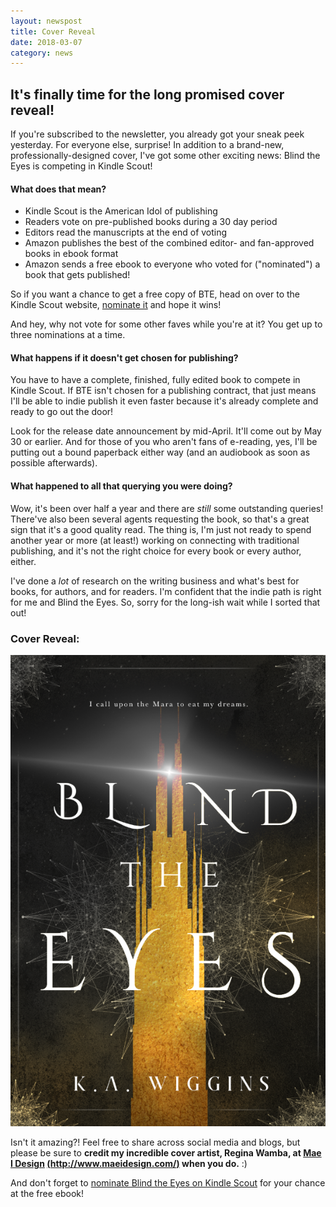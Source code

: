 ```yaml
---
layout: newspost
title: Cover Reveal
date: 2018-03-07
category: news
---
```


## It's finally time for the long promised cover reveal!

If you're subscribed to the newsletter, you already got your sneak peek yesterday. For everyone else, surprise! In addition to a brand-new, professionally-designed cover, I've got some other exciting news: Blind the Eyes is competing in Kindle Scout!

#### What does that mean?

- Kindle Scout is the American Idol of publishing
- Readers vote on pre-published books during a 30 day period
- Editors read the manuscripts at the end of voting
- Amazon publishes the best of the combined editor- and fan-approved books in ebook format
- Amazon sends a free ebook to everyone who voted for ("nominated") a book that gets published!

So if you want a chance to get a free copy of BTE, head on over to the Kindle Scout website, [nominate it](https://kindlescout.amazon.com/p/E9IM6GHX3YIJ) and hope it wins!

And hey, why not vote for some other faves while you're at it? You get up to three nominations at a time.

#### What happens if it doesn't get chosen for publishing?

You have to have a complete, finished, fully edited book to compete in Kindle Scout. If BTE isn't chosen for a publishing contract, that just means I'll be able to indie publish it even faster because it's already complete and ready to go out the door!

Look for the release date announcement by mid-April. It'll come out by May 30 or earlier. And for those of you who aren't fans of e-reading, yes, I'll be putting out a bound paperback either way (and an audiobook as soon as possible afterwards).
 
#### What happened to all that querying you were doing?

Wow, it's been over half a year and there are *still* some outstanding queries! There've also been several agents requesting the book, so that's a great sign that it's a good quality read. The thing is, I'm just not ready to spend another year or more (at least!) working on connecting with traditional publishing, and it's not the right choice for every book or every author, either.

I've done a *lot* of research on the writing business and what's best for books, for authors, and for readers. I'm confident that the indie path is right for me and Blind the Eyes. So, sorry for the long-ish wait while I sorted that out!

### Cover Reveal:

![Blind the Eyes, Threads of Dreams Book One Cover by Regina Wamba, MaeIDesign](/FrontCoverSS.png)

Isn't it amazing?! Feel free to share across social media and blogs, but please be sure to **credit my incredible cover artist, Regina Wamba, at [Mae I Design](http://www.maeidesign.com/) [(http://www.maeidesign.com/)](http://www.maeidesign.com/) when you do.** :)

And don't forget to [nominate Blind the Eyes on Kindle Scout](https://kindlescout.amazon.com/p/E9IM6GHX3YIJ) for your chance at the free ebook!
